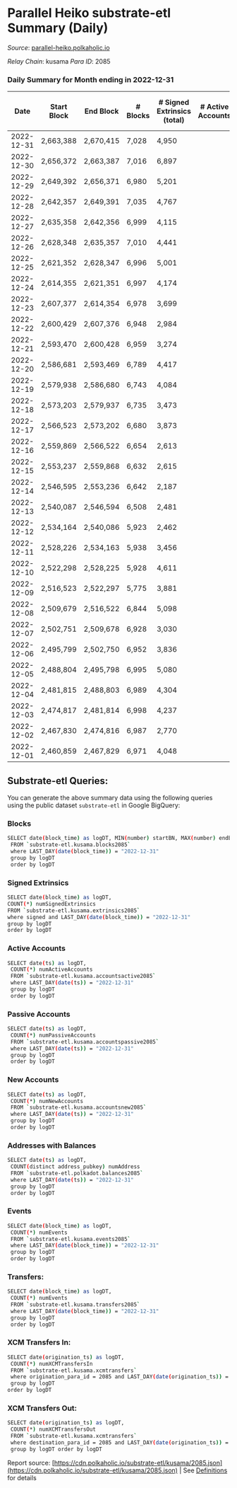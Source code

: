 # Parallel Heiko substrate-etl Summary (Daily)

_Source_: [parallel-heiko.polkaholic.io](https://parallel-heiko.polkaholic.io)

*Relay Chain*: kusama
*Para ID*: 2085



### Daily Summary for Month ending in 2022-12-31


| Date | Start Block | End Block | # Blocks | # Signed Extrinsics (total) | # Active Accounts | # Passive | # New | # Addresses with Balances | # Events | # Transfers | # XCM Transfers In | # XCM Transfers Out | Issues | 
| ---- | ----------- | --------- | -------- | --------------------------- | ----------------- | --------- | ----- | ------------------------- | -------- | ----------- | ------------------ | ------------------- | ------ |
| 2022-12-31 | 2,663,388 | 2,670,415 | 7,028 | 4,950 |  |  |  | 24,126 | 42,653 | 875  | 88 ($37,465.59) | 79 ($39,105.63) |  |
| 2022-12-30 | 2,656,372 | 2,663,387 | 7,016 | 6,897 |  |  |  | 24,121 | 54,105 | 1,370  | 188 ($31,220.86) | 166 ($80,401.35) |  |
| 2022-12-29 | 2,649,392 | 2,656,371 | 6,980 | 5,201 |  |  |  | 24,113 | 43,616 | 796  | 58 ($48,305.46) | 76 ($44,630.25) |  |
| 2022-12-28 | 2,642,357 | 2,649,391 | 7,035 | 4,767 |  |  |  | 24,111 | 42,333 | 1,157  | 100 ($18,023.35) | 117 ($20,504.25) |  |
| 2022-12-27 | 2,635,358 | 2,642,356 | 6,999 | 4,115 |  |  |  | 24,107 | 37,737 | 678  | 39 ($54,948.60) | 85 ($783,634.06) |  |
| 2022-12-26 | 2,628,348 | 2,635,357 | 7,010 | 4,441 |  |  |  | 24,104 | 39,760 | 721  | 40 ($4,668.86) | 118 ($72,132.21) |  |
| 2022-12-25 | 2,621,352 | 2,628,347 | 6,996 | 5,001 |  |  |  |  | 42,235 | 695  | 64 ($8,993.53) | 140 ($39,447.72) |  |
| 2022-12-24 | 2,614,355 | 2,621,351 | 6,997 | 4,174 |  |  |  |  | 38,269 | 707  | 53 ($11,929.47) | 122 ($18,514.73) |  |
| 2022-12-23 | 2,607,377 | 2,614,354 | 6,978 | 3,699 |  |  |  |  | 36,393 | 802  | 73 ($7,892.07) | 136 ($34,012.69) |  |
| 2022-12-22 | 2,600,429 | 2,607,376 | 6,948 | 2,984 |  |  |  |  | 31,980 | 707  | 51 ($21,141.71) | 110 ($26,177.86) |  |
| 2022-12-21 | 2,593,470 | 2,600,428 | 6,959 | 3,274 |  |  |  |  | 33,756 | 802  | 66 ($9,916.04) | 134 ($11,644.90) |  |
| 2022-12-20 | 2,586,681 | 2,593,469 | 6,789 | 4,417 |  |  |  |  | 39,039 | 697  | 47 ($10,333.06) | 115 ($20,069.44) |  |
| 2022-12-19 | 2,579,938 | 2,586,680 | 6,743 | 4,084 |  |  |  |  | 37,796 | 869  | 68 ($72,133.72) | 128 ($80,763.13) |  |
| 2022-12-18 | 2,573,203 | 2,579,937 | 6,735 | 3,473 |  |  |  | 24,080 | 35,418 | 881  | 68 ($8,171.12) | 112 ($13,739.10) |  |
| 2022-12-17 | 2,566,523 | 2,573,202 | 6,680 | 3,873 |  |  |  | 24,074 | 37,277 | 1,030  | 75 ($15,605.52) | 118 ($50,258.84) |  |
| 2022-12-16 | 2,559,869 | 2,566,522 | 6,654 | 2,613 |  |  |  | 24,074 | 29,572 | 673  | 56 ($53,819.14) | 102 ($156,592.20) |  |
| 2022-12-15 | 2,553,237 | 2,559,868 | 6,632 | 2,615 |  |  |  | 24,070 | 29,982 | 886  | 57 ($10,543.66) | 96 ($26,107.58) |  |
| 2022-12-14 | 2,546,595 | 2,553,236 | 6,642 | 2,187 |  |  |  | 24,070 | 27,514 | 655  | 45 ($10,277.95) | 63 ($9,222.37) |  |
| 2022-12-13 | 2,540,087 | 2,546,594 | 6,508 | 2,481 |  |  |  |  | 29,325 | 776  | 84 ($286,644.33) | 53 ($108,840.52) |  |
| 2022-12-12 | 2,534,164 | 2,540,086 | 5,923 | 2,462 |  |  |  |  | 27,253 | 578  | 28 ($3,693.89) | 43 ($53,570.01) |  |
| 2022-12-11 | 2,528,226 | 2,534,163 | 5,938 | 3,456 |  |  |  |  | 32,385 | 645  | 35 ($5,075.89) | 49 ($171,403.47) |  |
| 2022-12-10 | 2,522,298 | 2,528,225 | 5,928 | 4,611 |  |  |  |  | 38,259 | 616  | 56 ($172,738.11) | 85 ($50,252.04) |  |
| 2022-12-09 | 2,516,523 | 2,522,297 | 5,775 | 3,881 |  |  |  |  | 35,340 | 945  | 63 ($32,332.35) | 61 ($117,473.19) |  |
| 2022-12-08 | 2,509,679 | 2,516,522 | 6,844 | 5,098 |  |  |  | 24,033 | 43,899 | 971  | 42 ($47,655.67) | 55 ($10,038.80) |  |
| 2022-12-07 | 2,502,751 | 2,509,678 | 6,928 | 3,030 |  |  |  | 23,881 | 32,955 | 899  | 42 ($16,269.96) | 54 ($20,248.19) |  |
| 2022-12-06 | 2,495,799 | 2,502,750 | 6,952 | 3,836 |  |  |  | 23,854 | 36,642 | 758  | 37 ($6,199.91) | 56 ($139,475.77) |  |
| 2022-12-05 | 2,488,804 | 2,495,798 | 6,995 | 5,080 |  |  |  | 23,831 | 44,509 | 1,113  | 72 ($18,801.45) | 78 ($9,630.94) |  |
| 2022-12-04 | 2,481,815 | 2,488,803 | 6,989 | 4,304 |  |  |  | 23,812 | 39,650 | 899  | 54 ($30,124.47) | 58 ($20,076.73) |  |
| 2022-12-03 | 2,474,817 | 2,481,814 | 6,998 | 4,237 |  |  |  | 23,781 | 38,874 | 701  | 43 ($12,307.43) | 50 ($6,585.78) |  |
| 2022-12-02 | 2,467,830 | 2,474,816 | 6,987 | 2,770 |  |  |  | 23,769 | 33,132 | 1,268  | 56 ($14,181.58) | 57 ($32,965.78) |  |
| 2022-12-01 | 2,460,859 | 2,467,829 | 6,971 | 4,048 |  |  |  | 23,761 | 38,781 | 926  | 49 ($6,571.99) | 53 ($37,096.10) |  |

## Substrate-etl Queries:
You can generate the above summary data using the following queries using the public dataset `substrate-etl` in Google BigQuery:

### Blocks
```bash
SELECT date(block_time) as logDT, MIN(number) startBN, MAX(number) endBN, COUNT(*) numBlocks 
 FROM `substrate-etl.kusama.blocks2085`  
 where LAST_DAY(date(block_time)) = "2022-12-31" 
 group by logDT 
 order by logDT
```

### Signed Extrinsics
```bash
SELECT date(block_time) as logDT, 
COUNT(*) numSignedExtrinsics 
FROM `substrate-etl.kusama.extrinsics2085`  
where signed and LAST_DAY(date(block_time)) = "2022-12-31" 
group by logDT 
order by logDT
```

### Active Accounts
```bash
SELECT date(ts) as logDT, 
 COUNT(*) numActiveAccounts 
 FROM `substrate-etl.kusama.accountsactive2085` 
 where LAST_DAY(date(ts)) = "2022-12-31" 
 group by logDT 
 order by logDT
```

### Passive Accounts
```bash
SELECT date(ts) as logDT, 
 COUNT(*) numPassiveAccounts 
 FROM `substrate-etl.kusama.accountspassive2085` 
 where LAST_DAY(date(ts)) = "2022-12-31" 
 group by logDT 
 order by logDT
```

### New Accounts
```bash
SELECT date(ts) as logDT, 
 COUNT(*) numNewAccounts 
 FROM `substrate-etl.kusama.accountsnew2085` 
 where LAST_DAY(date(ts)) = "2022-12-31" 
 group by logDT
 order by logDT
```

### Addresses with Balances
```bash
SELECT date(ts) as logDT,
 COUNT(distinct address_pubkey) numAddress 
 FROM `substrate-etl.polkadot.balances2085` 
 where LAST_DAY(date(ts)) = "2022-12-31" 
 group by logDT 
 order by logDT
```

### Events
```bash
SELECT date(block_time) as logDT, 
 COUNT(*) numEvents 
 FROM `substrate-etl.kusama.events2085` 
 where LAST_DAY(date(block_time)) = "2022-12-31" 
 group by logDT 
 order by logDT
```

### Transfers:
```bash
SELECT date(block_time) as logDT, 
 COUNT(*) numEvents 
 FROM `substrate-etl.kusama.transfers2085` 
 where LAST_DAY(date(block_time)) = "2022-12-31" 
 group by logDT 
 order by logDT
```

### XCM Transfers In:
```bash
SELECT date(origination_ts) as logDT, 
 COUNT(*) numXCMTransfersIn 
 FROM `substrate-etl.kusama.xcmtransfers` 
 where origination_para_id = 2085 and LAST_DAY(date(origination_ts)) = "2022-12-31" 
 group by logDT 
order by logDT
```

### XCM Transfers Out:
```bash
SELECT date(origination_ts) as logDT, 
 COUNT(*) numXCMTransfersOut 
 FROM `substrate-etl.kusama.xcmtransfers` 
 where destination_para_id = 2085 and LAST_DAY(date(origination_ts)) = "2022-12-31" 
 group by logDT order by logDT
```


Report source: [https://cdn.polkaholic.io/substrate-etl/kusama/2085.json](https://cdn.polkaholic.io/substrate-etl/kusama/2085.json) | See [Definitions](/DEFINITIONS.md) for details
